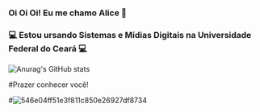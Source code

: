 
### Oi Oi Oi! Eu me chamo Alice :dizzy:
### :computer: Estou ursando Sistemas e Mídias Digitais na Universidade Federal do Ceará :computer:
![Anurag's GitHub stats](https://github-readme-stats.vercel.app/api?username=AliceFortes&show_icons=true&theme=dark) 

#Prazer conhecer você!

#![546e04ff51e3f811c850e26927df8734](https://user-images.githubusercontent.com/65679612/214696480-11092289-eb65-46f9-bdf6-3af80a992a0e.gif)


<!--
**Alicefortes/Alicefortes** is a ✨ _special_ ✨ repository because its `README.md` (this file) appears on your GitHub profile.

Here are some ideas to get you started:

- 🔭 I’m currently working on ...
- 🌱 I’m currently learning ...
- 👯 I’m looking to collaborate on ...
- 🤔 I’m looking for help with ...
- 💬 Ask me about ...
- 📫 How to reach me: ...
- 😄 Pronouns: ...
- ⚡ Fun fact: ...
-->
